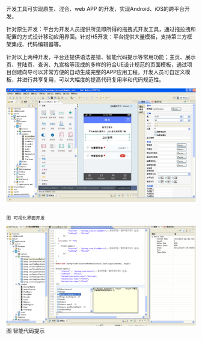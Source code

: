开发工具可实现原生、混合、web APP 的开发，实现Android、iOS的跨平台开发。

针对原生开发：平台为开发人员提供所见即所得的拖拽式开发工具，通过拖拉拽和配置的方式设计移动应用界面。针对H5开发：平台提供大量模板，支持第三方框架集成、代码编辑器等。

针对以上两种开发，平台还提供语法差错、智能代码提示等常用功能；主页、展示页、登陆页、查询、九宫格等现成的多样的符合UE设计规范的页面模板，通过项目创建向导可以非常方便的自动生成完整的APP应用工程。开发人员可自定义模板，并进行共享复用，可以大幅度的提高代码复用率和代码规范性。

![](/assets/37.png)

                                                                                 图 可视化界面开发

![](/assets/38.png)
                                                                               图 智能代码提示

